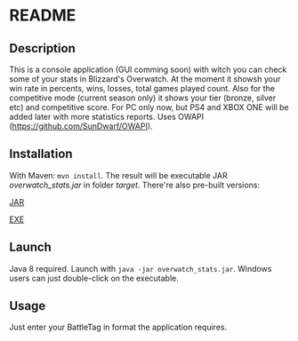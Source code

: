 # README

## Description
This is a console application (GUI comming soon) with witch you can check some of your stats in Blizzard's Overwatch. At the moment it showsh your win rate in percents, wins, losses, total games played count. Also for the competitive mode (current season only) it shows your tier (bronze, silver etc) and competitive score. For PC only now, but PS4 and XBOX ONE will be added later with more statistics reports. Uses OWAPI (https://github.com/SunDwarf/OWAPI).

## Installation
With Maven: `mvn install`. The result will be executable JAR *overwatch_stats.jar* in folder *target*.
There're also pre-built versions:

[JAR](https://github.com/N3-M3-S1S/overwatch_stats/blob/master/prebuilt/overwatch_stats.jar)

[EXE](https://github.com/N3-M3-S1S/overwatch_stats/blob/master/prebuilt/overwatch_stats_win.exe)


## Launch
Java 8 required. Launch with `java -jar overwatch_stats.jar`. Windows users can just double-click on the executable. 

## Usage
Just enter your BattleTag in format the application requires.
